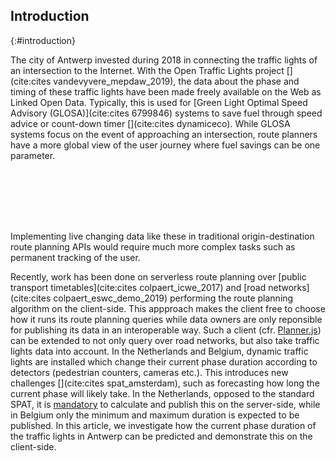 <!-- <div class="printonly">This is a print-version of an article first written for the Web. The Web-version is available at <a href="https://brechtvdv.github.io/Article-Predicting-traffic-light-phases">https://brechtvdv.github.io/Article-Predicting-traffic-light-phases</a>.</div> -->

## Introduction
{:#introduction}

The city of Antwerp invested during 2018 in connecting the traffic lights of an intersection to the Internet. With the Open Traffic Lights project [](cite:cites vandevyvere_mepdaw_2019), the data about the phase and timing of these traffic lights have been made freely available on the Web as Linked Open Data. Typically, this is used for [Green Light Optimal Speed Advisory (GLOSA)](cite:cites 6799846) systems to save fuel through speed advice or count-down timer [](cite:cites dynamiceco). While GLOSA systems focus on the event of approaching an intersection, route planners have a more global view of the user journey where fuel savings can be one parameter. 
<span class="placeholder printonly">
<span style="display: block; height: 7em;"></span>
<!-- This is a dummy placeholder for the LNCS first page footnote -->
</span>
Implementing live changing data like these in traditional origin-destination route planning APIs would require much more complex tasks such as permanent tracking of the user.

Recently, work has been done on serverless route planning over [public transport timetables](cite:cites colpaert_icwe_2017) and [road networks](cite:cites colpaert_eswc_demo_2019) performing the route planning algorithm on the client-side. This appproach makes the client free to choose how it runs its route planning queries while data owners are only reponsible for publishing its data in an interoperable way. Such a client (cfr. [Planner.js](https://planner.js.org/)) can be extended to not only query over road networks, but also take traffic lights data into account. In the Netherlands and Belgium, dynamic traffic lights are installed which change their current phase duration according to detectors (pedestrian counters, cameras etc.). This introduces new challenges [](cite:cites spat_amsterdam), such as forecasting how long the current phase will likely take. In the Netherlands, opposed to the standard SPAT, it is [mandatory](https://smartmobilitycommunity.eu/sites/default/files/images/171116%20SPAT%20Profile%20v2.0%20%5BsubWG%20Dutch%20Profile%5D.docx) to calculate and publish this on the server-side, while in Belgium only the minimum and maximum duration is expected to be published.
In this article, we investigate how the current phase duration of the traffic lights in Antwerp can be predicted and demonstrate this on the client-side.